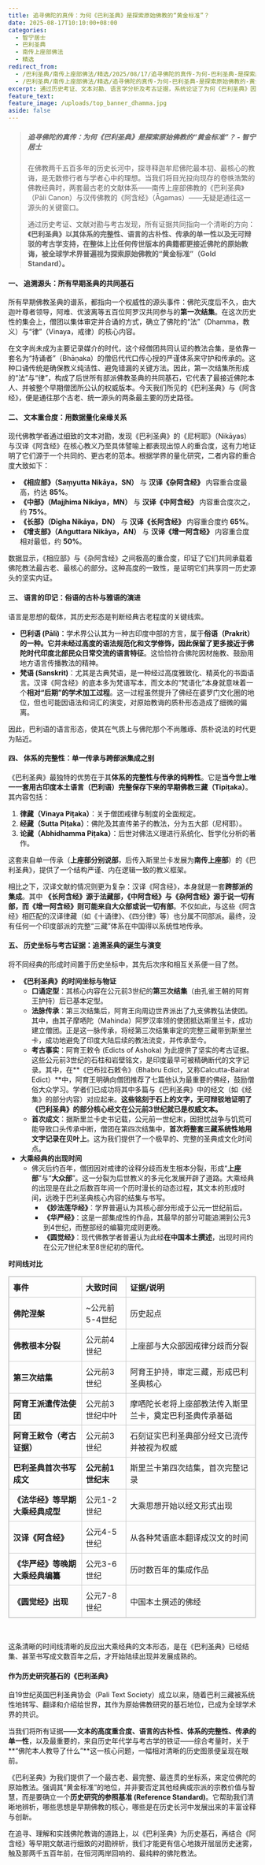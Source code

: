 ```yaml
---
title: 追寻佛陀的真传：为何《巴利圣典》是探索原始佛教的“黄金标准”？
date: 2025-08-17T10:10:00+08:00
categories:
  - 智宁居士
  - 巴利圣典
  - 南传上座部佛法
  - 精选
redirect_from:
  - /巴利圣典/南传上座部佛法/精选/2025/08/17/追寻佛陀的真传-为何-巴利圣典-是探索原始佛教的-黄金标准-？/
  - /巴利圣典/南传上座部佛法/精选/追寻佛陀的真传-为何-巴利圣典-是探索原始佛教的-黄金标准/
excerpt: 通过历史考证、文本对勘、语言学分析及考古证据，系统论证了为何《巴利圣典》因其完整性、古朴性和传承单一性，被全球学术界视为研究早期佛教的“黄金标准”。
feature_text:
feature_image: /uploads/top_banner_dhamma.jpg
aside: false
---
```

> ##### **追寻佛陀的真传：为何《巴利圣典》是探索原始佛教的“黄金标准”？** - 智宁居士
>
> 在佛教两千五百多年的历史长河中，探寻释迦牟尼佛陀最本初、最核心的教诲，是无数修行者与学者心中的理想。当我们将目光投向现存的卷帙浩繁的佛教经典时，两套最古老的文献体系——南传上座部佛教的《巴利圣典》（Pāli Canon）与汉传佛教的《阿含经》（Āgamas）——无疑是通往这一源头的关键窗口。
>
> 通过历史考证、文献对勘与考古发现，所有证据共同指向一个清晰的方向：**《巴利圣典》以其体系的完整性、语言的古朴性、传承的单一性以及无可辩驳的考古学支持，在整体上比任何传世版本的典籍都更接近佛陀的原始教诲，被全球学术界普遍视为探索原始佛教的“黄金标准”（Gold Standard）。**

#### **一、 追溯源头：所有早期圣典的共同基石**

所有早期佛教圣典的谱系，都指向一个权威性的源头事件：佛陀灭度后不久，由大迦叶尊者领导，阿难、优波离等五百位阿罗汉共同参与的**第一次结集**。在这次历史性的集会上，僧团以集体审定并合诵的方式，确立了佛陀的“法”（Dhamma，教义）与“律”（Vinaya，戒律）的核心内容。

在文字尚未成为主要记录媒介的时代，这个经僧团共同认证的教法合集，是依靠一套名为“持诵者”（Bhāṇaka）的僧侣代代口传心授的严谨体系来守护和传承的。这种口诵传统是确保教义纯洁性、避免错漏的关键方法。因此，第一次结集所形成的“法”与“律”，构成了后世所有部派佛教圣典的共同基石，它代表了最接近佛陀本人、并被整个早期僧团所公认的权威版本。今天我们所见的《巴利圣典》与《阿含经》，便是通往那个古老、统一源头的两条最主要的历史路径。

#### **二、 文本重合度：用数据量化亲缘关系**

现代佛教学者通过细致的文本对勘，发现《巴利圣典》的《尼柯耶》（Nikāyas）与汉译《阿含经》在核心教义乃至具体譬喻上都表现出惊人的重合度，这有力地证明了它们源于一个共同的、更古老的范本。根据学界的量化研究，二者内容的重合度大致如下：

* **《相应部》（Saṃyutta Nikāya，SN）** 与 **汉译《杂阿含经》** 内容重合度最高，约达 **85%**。
* **《中部》（Majjhima Nikāya，MN）** 与 **汉译《中阿含经》** 内容重合度次之，约 **75%**。
* **《长部》（Dīgha Nikāya，DN）** 与 **汉译《长阿含经》** 内容重合度约 **65%**。
* **《增支部》（Aṅguttara Nikāya，AN）** 与 **汉译《增一阿含经》** 内容重合度相对最低，约 **50%**。

数据显示，《相应部》与《杂阿含经》之间极高的重合度，印证了它们共同承载着佛陀教法最古老、最核心的部分。这种高度的一致性，是证明它们共享同一历史源头的坚实内证。

#### **三、 语言的印记：俗语的古朴与雅语的演进**

语言是思想的载体，其历史形态是判断经典古老程度的关键线索。

* **巴利语 (Pāli)**：学术界公认其为一种古印度中部的方言，属于**俗语（Prakrit）**的一种。它并未经过高度的语法规范化和文学修饰，因此保留了更多**接近于佛陀时代印度北部民众日常交流的语言特征**。这恰恰符合佛陀因材施教、鼓励用地方语言传播教法的精神。
* **梵语 (Sanskrit)**：尤其是古典梵语，是一种经过高度雅致化、精英化的书面语言。汉译《阿含经》的底本多为梵语写本，而文本的“梵语化”本身就意味着一个**相对“后期”的学术加工过程**。这一过程虽然提升了佛经在婆罗门文化圈的地位，但也可能因语法和词汇的演变，对原始教诲的质朴形态造成了细微的偏离。

因此，巴利语的语言形态，使其在气质上与佛陀那个不尚雕琢、质朴说法的时代更为贴近。

#### **四、 体系的完整性：单一传承与跨部派集成之别**

《巴利圣典》最独特的优势在于其**体系的完整性与传承的纯粹性**。它是**当今世上唯一一套用古印度本土语言（巴利语）完整保存下来的早期佛教三藏（Tipiṭaka）**。其内容包括：

1. **律藏（Vinaya Piṭaka）**：关于僧团戒律与制度的全面规定。
2. **经藏（Sutta Piṭaka）**：佛陀及其直传弟子的教法，分为五大部（尼柯耶）。
3. **论藏（Abhidhamma Piṭaka）**：后世对佛法义理进行系统化、哲学化分析的著作。

这套来自单一传承（**上座部分别说部**，后传入斯里兰卡发展为**南传上座部**）的《巴利圣典》，提供了一个结构严谨、内在逻辑一致的教义框架。

相比之下，汉译文献的情况则更为复杂：汉译《阿含经》，本身就是一套**跨部派的集成**。其中 **《长阿含经》源于法藏部，《中阿含经》与《杂阿含经》源于说一切有部，而《增一阿含经》则可能来自大众部或说一切有部**。不仅如此，与这些《阿含经》相匹配的汉译律藏（如《十诵律》、《四分律》等）也分属不同部派。最终，没有任何一个印度部派的完整“三藏”体系在中国得以系统性地传承。

#### **五、 历史坐标与考古证据：追溯圣典的诞生与演变**

将不同经典的形成时间置于历史坐标中，其先后次序和相互关系便一目了然。

* **《巴利圣典》的时间坐标与物证**
  * **口诵定型**：其核心内容在公元前3世纪的**第三次结集**（由孔雀王朝的阿育王护持）后已基本定型。
  * **法脉传承**：第三次结集后，阿育王向周边世界派出了九支佛教弘法使团。其中，由其子摩哂陀（Mahinda）阿罗汉率领的使团抵达斯里兰卡，成功建立僧团。正是这一脉传承，将经第三次结集审定的完整三藏带到斯里兰卡，成功地避免了印度大陆后续的教法流变，并传承至今。
  * **考古事实**：阿育王敕令 (Edicts of Ashoka) 为此提供了坚实的考古证据。这些公元前3世纪的石柱和岩壁铭文，是印度最早可被精确断代的文字记录。其中，在**《巴布拉石敕令》（Bhabru Edict，又称Calcutta-Bairat Edict）**中，阿育王明确向僧团推荐了七篇他认为最重要的佛经，鼓励僧俗大众学习。学者们已成功将其中多篇与《巴利圣典》中的经文（如《经集》的部分内容）对应起来。**这些铭刻于石上的文字，无可辩驳地证明了《巴利圣典》的部分核心经文在公元前3世纪就已是权威文本。**
  * **首次成文**：据斯里兰卡史书记载，公元前一世纪末，因担忧战争与饥荒可能导致口头传承中断，僧团在第四次结集中，**首次将整套三藏系统性地用文字记录在贝叶上**。这为我们提供了一个极早的、完整的圣典成文化时间点。
* **大乘经典的出现时间**
  * 佛灭后约百年，僧团因对戒律的诠释分歧而发生根本分裂，形成“**上座部**”与“**大众部**”。这一分裂为后世教义的多元化发展开辟了道路。大乘经典的出现是在此之后数百年间一个历时漫长的动态过程，其文本的形成时间，远晚于巴利圣典核心内容的结集与书写。
    * **《妙法莲华经》**：学界普遍认为其核心部分形成于公元一世纪前后。
    * **《华严经》**：这是一部集成性的作品，其最早的部分可能追溯到公元3到4世纪，而整部经的编纂完成则更晚。
    * **《圆觉经》**：现代佛教学者普遍认为此经**在中国本土撰述**，出现时间约在公元7世纪末至8世纪初的唐代。

**时间线对比**

<table style="width: 100%; border-collapse: collapse; border: 1px solid #ccc;"><thead style="border: 1px solid #ccc;"><tr style="border: 1px solid #ccc;"><th style="border: 1px solid #ccc; padding: 8px; text-align: left;">事件</th><th style="border: 1px solid #ccc; padding: 8px; text-align: left;">大致时间</th><th style="border: 1px solid #ccc; padding: 8px; text-align: left;">证据/说明</th></tr></thead><tbody style="border: 1px solid #ccc;"><tr style="border: 1px solid #ccc;"><td style="border: 1px solid #ccc; padding: 8px; text-align: left;"><strong>佛陀涅槃</strong></td><td style="border: 1px solid #ccc; padding: 8px; text-align: left;">~公元前5-4世纪</td><td style="border: 1px solid #ccc; padding: 8px; text-align: left;">历史起点</td></tr><tr style="border: 1px solid #ccc;"><td style="border: 1px solid #ccc; padding: 8px; text-align: left;"><strong>佛教根本分裂</strong></td><td style="border: 1px solid #ccc; padding: 8px; text-align: left;">公元前4世纪</td><td style="border: 1px solid #ccc; padding: 8px; text-align: left;">上座部与大众部因戒律分歧而分裂</td></tr><tr style="border: 1px solid #ccc;"><td style="border: 1px solid #ccc; padding: 8px; text-align: left;"><strong>第三次结集</strong></td><td style="border: 1px solid #ccc; padding: 8px; text-align: left;">公元前3世纪</td><td style="border: 1px solid #ccc; padding: 8px; text-align: left;">阿育王护持，审定三藏，形成巴利圣典核心</td></tr><tr style="border: 1px solid #ccc;"><td style="border: 1px solid #ccc; padding: 8px; text-align: left;"><strong>阿育王派遣传法使团</strong></td><td style="border: 1px solid #ccc; padding: 8px; text-align: left;">公元前3世纪中叶</td><td style="border: 1px solid #ccc; padding: 8px; text-align: left;">摩哂陀长老将上座部教法传入斯里兰卡，奠定巴利圣典传承基础</td></tr><tr style="border: 1px solid #ccc;"><td style="border: 1px solid #ccc; padding: 8px; text-align: left;"><strong>阿育王敕令（考古证据）</strong></td><td style="border: 1px solid #ccc; padding: 8px; text-align: left;">公元前3世纪</td><td style="border: 1px solid #ccc; padding: 8px; text-align: left;">石刻证实巴利圣典部分经文已流传并被视为权威</td></tr><tr style="border: 1px solid #ccc;"><td style="border: 1px solid #ccc; padding: 8px; text-align: left;"><strong>巴利圣典首次书写成文</strong></td><td style="border: 1px solid #ccc; padding: 8px; text-align: left;"><strong>公元前1世纪末</strong></td><td style="border: 1px solid #ccc; padding: 8px; text-align: left;">斯里兰卡第四次结集，首次完整记录</td></tr><tr style="border: 1px solid #ccc;"><td style="border: 1px solid #ccc; padding: 8px; text-align: left;"><strong>《法华经》等早期大乘经典成型</strong></td><td style="border: 1px solid #ccc; padding: 8px; text-align: left;">公元1-2世纪</td><td style="border: 1px solid #ccc; padding: 8px; text-align: left;">大乘思想开始以经文形式出现</td></tr><tr style="border: 1px solid #ccc;"><td style="border: 1px solid #ccc; padding: 8px; text-align: left;"><strong>汉译《阿含经》</strong></td><td style="border: 1px solid #ccc; padding: 8px; text-align: left;">公元4-5世纪</td><td style="border: 1px solid #ccc; padding: 8px; text-align: left;">从各种梵语底本翻译成汉文的时间</td></tr><tr style="border: 1px solid #ccc;"><td style="border: 1px solid #ccc; padding: 8px; text-align: left;"><strong>《华严经》等晚期大乘经典编纂</strong></td><td style="border: 1px solid #ccc; padding: 8px; text-align: left;">公元3-6世纪</td><td style="border: 1px solid #ccc; padding: 8px; text-align: left;">历时数百年的集成作品</td></tr><tr style="border: 1px solid #ccc;"><td style="border: 1px solid #ccc; padding: 8px; text-align: left;"><strong>《圆觉经》出现</strong></td><td style="border: 1px solid #ccc; padding: 8px; text-align: left;">公元7-8世纪</td><td style="border: 1px solid #ccc; padding: 8px; text-align: left;">中国本土撰述的佛经</td></tr></tbody></table>

&nbsp;

这条清晰的时间线清晰的反应出大乘经典的文本形态，是在《巴利圣典》已经结集、甚至书写成文数百年之后，才开始陆续出现并发展成熟的。

#### **作为历史研究基石的《巴利圣典》**

自19世纪英国巴利圣典协会（Pali Text Society）成立以来，随着巴利三藏被系统性地转写、翻译和介绍给世界，其作为原始佛教研究的基石地位，已成为全球学术界的共识。

当我们将所有证据——**文本的高度重合度、语言的古朴性、体系的完整性、传承的单一性**，以及最重要的，来自历史年代学与考古学的铁证——综合考量时，关于**“佛陀本人教导了什么”**这一核心问题，一幅相对清晰的历史图景便呈现在眼前。

《巴利圣典》为我们提供了一个最古老、最完整、最连贯的坐标系，来定位佛陀的原始教法。强调其“黄金标准”的地位，并非要否定其他经典或宗派的宗教价值与智慧，而是要确立一个**历史研究的参照基准 (Reference Standard)**。它帮助我们清晰地辨析，哪些思想是早期佛教的核心，哪些是在历史长河中发展出来的丰富诠释与创新。

在追寻、理解和实践佛陀教诲的道路上，以《巴利圣典》为历史基石，再结合《阿含经》等早期文献进行细致的对勘辨析，我们才能更有信心地拨开层层历史迷雾，触及那两千五百年前，在恒河两岸回响的、最纯粹的佛陀教法。